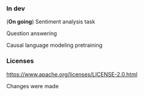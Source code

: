 ### In dev

(**On going**) Sentiment analysis task

Question answering

Causal language modeling pretraining


### Licenses
https://www.apache.org/licenses/LICENSE-2.0.html

Changes were made
